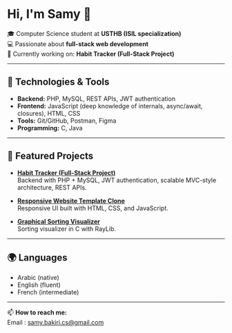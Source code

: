 # Hi, I'm Samy 👋

🎓 Computer Science student at **USTHB (ISIL specialization)**  
💻 Passionate about **full-stack web development**  
🚀 Currently working on: **Habit Tracker (Full-Stack Project)**  

---

## 🔧 Technologies & Tools
- **Backend:** PHP, MySQL, REST APIs, JWT authentication  
- **Frontend:** JavaScript (deep knowledge of internals, async/await, closures), HTML, CSS  
- **Tools:** Git/GitHub, Postman, Figma  
- **Programming:** C, Java  

---

## 📌 Featured Projects
- [**Habit Tracker (Full-Stack Project)**](https://github.com/SamyBakiri/Full-Stack-Habits-Journal-Tracker)  
  Backend with PHP + MySQL, JWT authentication, scalable MVC-style architecture, REST APIs.  

- [**Responsive Website Template Clone**](https://github.com/SamyBakiri/Website_Template_Clone)  
  Responsive UI built with HTML, CSS, and JavaScript.  

- [**Graphical Sorting Visualizer**](https://github.com/SamyBakiri/Projet-TP-Algo)  
  Sorting visualizer in C with RayLib.  

---

## 🌍 Languages
- Arabic (native)  
- English (fluent)  
- French (intermediate)  

---

📫 **How to reach me:**  
 Email : samy.bakiri.cs@gmail.com
 
